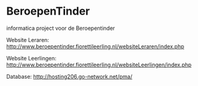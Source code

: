 # BeroepenTinder
informatica project voor de Beroepentinder

Website Leraren: 
  http://www.beroepentinder.fiorettileerling.nl/websiteLeraren/index.php

Website Leerlingen: 
  http://www.beroepentinder.fiorettileerling.nl/websiteLeerlingen/index.php

Database:
  http://hosting206.go-network.net/pma/
